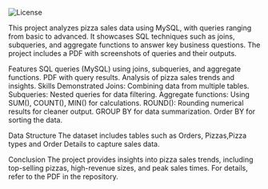 ![License](https://img.shields.io/badge/License-MIT-blue.svg)

This project analyzes pizza sales data using MySQL, with queries ranging from basic to advanced. It showcases SQL techniques such as joins, subqueries, and aggregate functions to answer key business questions. The project includes a PDF with screenshots of queries and their outputs.

Features
SQL queries (MySQL) using joins, subqueries, and aggregate functions.
PDF with query results.
Analysis of pizza sales trends and insights.
Skills Demonstrated
Joins: Combining data from multiple tables.
Subqueries: Nested queries for data filtering.
Aggregate functions: Using SUM(), COUNT(), MIN() for calculations.
ROUND(): Rounding numerical results for cleaner output.
GROUP BY for data summarization.
Order BY for sorting the data.

Data Structure
The dataset includes tables such as Orders, Pizzas,Pizza types and Order Details to capture sales data.

Conclusion
The project provides insights into pizza sales trends, including top-selling pizzas, high-revenue sizes, and peak sales times. For details, refer to the PDF in the repository.
